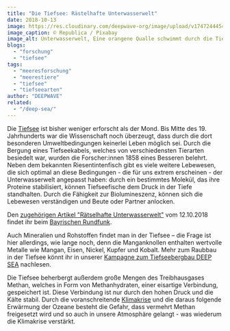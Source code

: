```yaml
---
title: "Die Tiefsee: Rästelhafte Unterwasserwelt"
date: 2018-10-13
image: https://res.cloudinary.com/deepwave-org/image/upload/v1747244454/deepwave.org/jellyfish_qualle_tiefsee_republica_pixabay.jpg
image_caption: © Republica / Pixabay
image_alt: Unterwasserwelt, Eine orangene Qualle schwimmt durch die Tiefsee
blogs: 
  - "forschung"
  - "tiefsee"
tags: 
  - "meeresforschung"
  - "meerestiere"
  - "tiefsee"
  - "tiefseearten"
author: "DEEPWAVE"
related: 
  - "/deep-sea/"
---
```


Die [Tiefsee](https://www.deepwave.org/die-ozeane/die-tiefsee/) ist bisher weniger erforscht als der Mond. Bis Mitte des 19. Jahrhunderts war die Wissenschaft noch überzeugt, dass durch die dort besonderen Umweltbedingungen keinerlei Leben möglich sei. Durch die Bergung eines Tiefseekabels, welches von verschiedensten Tierarten besiedelt war, wurden die Forscher:innen 1858 eines Besseren belehrt. Neben dem bekannten Riesentintenfisch gibt es viele weitere Lebewesen, die sich optimal an diese Bedingungen - die für uns extrem erscheinen - der Unterwasserwelt angepasst haben: durch ein bestimmtes Molekül, das ihre Proteine stabilisiert, können Tiefseefische dem Druck in der Tiefe standhalten. Durch die Fähigkeit zur Biolumineszenz, können sich die Lebewesen verständigen und Beute oder Partner anlocken.

Den [zugehörigen Artikel "Rätselhafte Unterwasserwelt"](https://www.br.de/wissen/tiefsee-meeresforschung-rohstoffe-abbau-unterwasserwelt-100.html) vom 12.10.2018 findet ihr beim [Bayrischen Rundfunk](https://www.br.de/index.html).

Auch Mineralien und Rohstoffen findet man in der Tiefsee – die Frage ist hier allerdings, wie lange noch, denn die Manganknollen enthalten wertvolle Metalle wie Mangan, Eisen, Nickel, Kupfer und Kobalt. Mehr zum Raubbau in der Tiefsee könnt ihr in unserer [Kampagne zum Tiefseebergbau DEEP SEA](https://www.deepwave.org/deep-sea/) nachlesen.

Die Tiefsee beherbergt außerdem große Mengen des Treibhausgases Methan, welches in Form von Methanhydraten, einer eisartige Verbindung, gespeichert ist. Diese Verbindung ist nur durch den hohen Druck und die Kälte stabil. Durch die voranschreitende [Klimakrise](https://www.deepwave.org/die-ozeane/klimawandel/) und die daraus folgende Erwärmung der Ozeane besteht die Gefahr, dass vermehrt Methan freigesetzt wird und so auch in unsere Atmosphäre gelangt - was wiederum die Klimakrise verstärkt.
